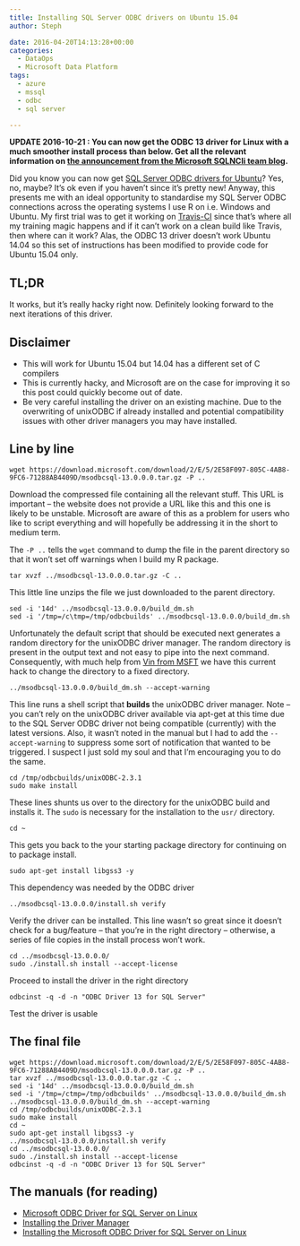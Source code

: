 ```yaml
---
title: Installing SQL Server ODBC drivers on Ubuntu 15.04
author: Steph

date: 2016-04-20T14:13:28+00:00
categories:
  - DataOps
  - Microsoft Data Platform
tags:
  - azure
  - mssql
  - odbc
  - sql server

---
```

**UPDATE 2016-10-21 : You can now get the ODBC 13 driver for Linux with a much smoother install process than below. Get all the relevant information on [the announcement from the Microsoft SQLNCli team blog][1].**

Did you know you can now get [SQL Server ODBC drivers for Ubuntu][2]? Yes, no, maybe? It&#8217;s ok even if you haven&#8217;t since it&#8217;s pretty new! Anyway, this presents me with an ideal opportunity to standardise my SQL Server ODBC connections across the operating systems I use R on i.e. Windows and Ubuntu. My first trial was to get it working on [Travis-CI][3] since that&#8217;s where all my training magic happens and if it can&#8217;t work on a clean build like Travis, then where can it work? Alas, the ODBC 13 driver doesn&#8217;t work Ubuntu 14.04 so this set of instructions has been modified to provide code for Ubuntu 15.04 only.

## TL;DR

It works, but it&#8217;s really hacky right now. Definitely looking forward to the next iterations of this driver.

## Disclaimer

  * This will work for Ubuntu 15.04 but 14.04 has a different set of C compilers
  * This is currently hacky, and Microsoft are on the case for improving it so this post could quickly become out of date.
  * Be very careful installing the driver on an existing machine. Due to the overwriting of unixODBC if already installed and potential compatibility issues with other driver managers you may have installed.

<!--more-->

## Line by line

    wget https://download.microsoft.com/download/2/E/5/2E58F097-805C-4AB8-9FC6-71288AB4409D/msodbcsql-13.0.0.0.tar.gz -P ..
    

Download the compressed file containing all the relevant stuff. This URL is important &#8211; the website does not provide a URL like this and this one is likely to be unstable. Microsoft are aware of this as a problem for users who like to script everything and will hopefully be addressing it in the short to medium term.

The `-P ..` tells the `wget` command to dump the file in the parent directory so that it won&#8217;t set off warnings when I build my R package.

    tar xvzf ../msodbcsql-13.0.0.0.tar.gz -C ..
    

This little line unzips the file we just downloaded to the parent directory.

    sed -i '14d' ../msodbcsql-13.0.0.0/build_dm.sh
    sed -i '/tmp=/c\tmp=/tmp/odbcbuilds' ../msodbcsql-13.0.0.0/build_dm.sh
    

Unfortunately the default script that should be executed next generates a random directory for the unixODBC driver manager. The random directory is present in the output text and not easy to pipe into the next command. Consequently, with much help from [Vin from MSFT][4] we have this current hack to change the directory to a fixed directory.

    ../msodbcsql-13.0.0.0/build_dm.sh --accept-warning
    

This line runs a shell script that **builds** the unixODBC driver manager. Note &#8211; you can&#8217;t rely on the unixODBC driver available via apt-get at this time due to the SQL Server ODBC driver not being compatible (currently) with the latest versions. Also, it wasn&#8217;t noted in the manual but I had to add the `--accept-warning` to suppress some sort of notification that wanted to be triggered. I suspect I just sold my soul and that I&#8217;m encouraging you to do the same.

    cd /tmp/odbcbuilds/unixODBC-2.3.1
    sudo make install
    

These lines shunts us over to the directory for the unixODBC build and installs it. The `sudo` is necessary for the installation to the `usr/` directory.

    cd ~
    

This gets you back to the your starting package directory for continuing on to package install.

    sudo apt-get install libgss3 -y
    

This dependency was needed by the ODBC driver

    ../msodbcsql-13.0.0.0/install.sh verify
    

Verify the driver can be installed. This line wasn&#8217;t so great since it doesn&#8217;t check for a bug/feature &#8211; that you&#8217;re in the right directory &#8211; otherwise, a series of file copies in the install process won&#8217;t work.

    cd ../msodbcsql-13.0.0.0/
    sudo ./install.sh install --accept-license
    

Proceed to install the driver in the right directory

    odbcinst -q -d -n "ODBC Driver 13 for SQL Server"
    

Test the driver is usable

## The final file

    wget https://download.microsoft.com/download/2/E/5/2E58F097-805C-4AB8-9FC6-71288AB4409D/msodbcsql-13.0.0.0.tar.gz -P ..
    tar xvzf ../msodbcsql-13.0.0.0.tar.gz -C ..
    sed -i '14d' ../msodbcsql-13.0.0.0/build_dm.sh
    sed -i '/tmp=/ctmp=/tmp/odbcbuilds' ../msodbcsql-13.0.0.0/build_dm.sh
    ../msodbcsql-13.0.0.0/build_dm.sh --accept-warning
    cd /tmp/odbcbuilds/unixODBC-2.3.1
    sudo make install
    cd ~
    sudo apt-get install libgss3 -y
    ../msodbcsql-13.0.0.0/install.sh verify
    cd ../msodbcsql-13.0.0.0/
    sudo ./install.sh install --accept-license
    odbcinst -q -d -n "ODBC Driver 13 for SQL Server"
    

## The manuals (for reading)

  * [Microsoft ODBC Driver for SQL Server on Linux][5]
  * [Installing the Driver Manager][6]
  * [Installing the Microsoft ODBC Driver for SQL Server on Linux][7]

 [1]: https://blogs.msdn.microsoft.com/sqlnativeclient/2016/10/20/odbc-driver-13-0-for-linux-released/
 [2]: https://www.microsoft.com/en-gb/server-cloud/sql-server-on-linux.aspx
 [3]: https://travis-ci.org
 [4]: https://www.linkedin.com/in/vinson-yu-91475339
 [5]: https://msdn.microsoft.com/en-us/library/hh568451(v=sql.110).aspx
 [6]: https://msdn.microsoft.com/en-us/library/hh568449(v=sql.110).aspx
 [7]: https://msdn.microsoft.com/en-us/library/hh568454(v=sql.110).aspx